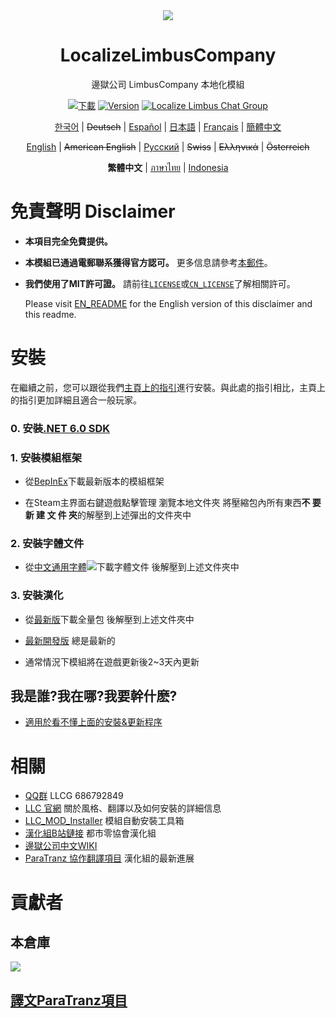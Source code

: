 <div align="center">
<a href="https://github.com/LocalizeLimbusCompany/LocalizeLimbusCompany">
   <img src="https://avatars.githubusercontent.com/u/129521269" />
</a>

# LocalizeLimbusCompany
邊獄公司 LimbusCompany 本地化模組

[![下載](https://img.shields.io/github/downloads/LocalizeLimbusCompany/LocalizeLimbusCompany/total.svg?label=下載)](../../releases)
[![Version](https://img.shields.io/github/release/LocalizeLimbusCompany/LocalizeLimbusCompany.svg?label=最新版)](../../releases/latest)
[![Localize Limbus Chat Group](https://img.shields.io/badge/加入-QQ頻道-blue?logo=tencent-qq)](https://pd.qq.com/s/fpzhrgdwo)

[한국어](https://limbuscompany.kr) | ~~Deutsch~~ | [Español](https://github.com/Dreams-Office/LimbusCompanySpanishTranslationTeam) | [日本語](https://limbuscompany.kr) | [Français](https://github.com/Eden-Office/LimbusCompanyBusFR) | [簡體中文](https://github.com/LocalizeLimbusCompany/LocalizeLimbusCompany)

[English](./.github/EN_README.md) | ~~American English~~ | [Русский](https://github.com/Crescent-Corporation/LimbusCompanyBusRUS) | ~~Swiss~~ | ~~Ελληνικά~~ | ~~Österreich~~

**繁體中文** | [ภาษาไทย](https://github.com/JoshSnappas/LocalizeLimbusCompanyTH) | [Indonesia](https://github.com/ArtefactX1/LocalizeLimbusID)
</div>

# 免責聲明 Disclaimer
- **本項目完全免費提供。**  
- **本模組已通過電郵聯系獲得官方認可。** 更多信息請參考[本郵件](https://www.zeroasso.top/docs/community/minutes/firstContact/)。  
- **我們使用了MIT許可證。** 請前往[`LICENSE`](./LICENSE)或[`CN_LICENSE`](./.github/CN_LICENSE)了解相關許可。  

   Please visit [EN_README](./.github/EN_README.md) for the English version of this disclaimer and this readme.

# 安裝
在繼續之前，您可以跟從我們[主頁上的指引](https://www.zeroasso.top/docs/category/%E5%BC%80%E5%A7%8B%E5%AE%89%E8%A3%85%E6%A8%A1%E7%BB%84)進行安裝。與此處的指引相比，主頁上的指引更加詳細且適合一般玩家。
### 0. 安裝[.NET 6.0 SDK](https://dotnet.microsoft.com/zh-cn/download/dotnet/thank-you/sdk-6.0.406-windows-x64-installer)
### 1. 安裝模組框架
   - 從[BepInEx](https://github.com/LocalizeLimbusCompany/BepInEx_For_LLC)下載最新版本的模組框架
   
   - 在Steam主界面右鍵遊戲點擊管理 瀏覽本地文件夾 將壓縮包內所有東西**不 要 新 建 文 件 夾**的解壓到上述彈出的文件夾中
### 2. 安裝字體文件
   - 從[中文通用字體![](https://img.shields.io/github/release/LocalizeLimbusCompany/LLC_ChineseFontAsset.svg?label=更新日期)](../../../LLC_ChineseFontAsset)下載字體文件 後解壓到上述文件夾中
### 3. 安裝漢化
   - 從[最新版](../../releases)下載全量包 後解壓到上述文件夾中
    
   - [最新開發版](../../actions/workflows/dev.yml) 總是最新的
   
   - 通常情況下模組將在遊戲更新後2~3天內更新
## 我是誰?我在哪?我要幹什麽?
   - [適用於看不懂上面的安裝&更新程序](../../../LLC_MOD_Installer)
# 相關
- [QQ群](https://jq.qq.com/?_wv=1027&k=5NE6Kvg2) LLCG 686792849
- [LLC 官網](https://www.zeroasso.top) 關於風格、翻譯以及如何安裝的詳細信息
- [LLC_MOD_Installer](../../../LLC_MOD_Installer) 模組自動安裝工具箱
- [漢化組B站鏈接](https://space.bilibili.com/1247764479) 都市零協會漢化組
- [邊獄公司中文WIKI](https://limbuscompany.huijiwiki.com)
- [ParaTranz 協作翻譯項目](https://paratranz.cn/projects/6860) 漢化組的最新進展
# 貢獻者
## 本倉庫
<a href="https://github.com/LocalizeLimbusCompany/LocalizeLimbusCompany/graphs/contributors">
  <img src="https://contrib.rocks/image?repo=LocalizeLimbusCompany/LocalizeLimbusCompany" />
</a>

## [譯文ParaTranz項目](https://paratranz.cn/projects/6860/leaderboard)
